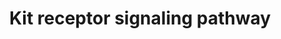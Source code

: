 ---
annotations:
- type: Pathway Ontology
  value: Stem Cell Factor signaling pathway
authors:
- MaintBot
- AlexanderPico
- Ddigles
- Eweitz
description: 'Kit is a receptor protein tyrosine kinase, which is a receptor for stem
  cell factor or kit ligand. Signaling through Kit is important for formation of red
  cells, lymphocytes, mast cells and platelets among others. Binding of Kit receptor
  to stem cell factor leads to an intracellular cascade of events that includes activation
  of PI 3-kinase, Src family kinases and PLC gamma. Activating mutations in the Kit
  receptor are associated with several human malignancies include leukemias, gastrointestinal
  stromal tumors and mastocytomas.  Source: NetPath http://www.netpath.org/pathways?path_id=NetPath_6'
last-edited: 2021-05-21
organisms:
- Canis familiaris
redirect_from:
- /index.php/Pathway:WP1121
- /instance/WP1121
schema-jsonld:
- '@context': https://schema.org/
  '@id': https://wikipathways.github.io/pathways/WP1121.html
  '@type': Dataset
  creator:
    '@type': Organization
    name: WikiPathways
  description: 'Kit is a receptor protein tyrosine kinase, which is a receptor for
    stem cell factor or kit ligand. Signaling through Kit is important for formation
    of red cells, lymphocytes, mast cells and platelets among others. Binding of Kit
    receptor to stem cell factor leads to an intracellular cascade of events that
    includes activation of PI 3-kinase, Src family kinases and PLC gamma. Activating
    mutations in the Kit receptor are associated with several human malignancies include
    leukemias, gastrointestinal stromal tumors and mastocytomas.  Source: NetPath
    http://www.netpath.org/pathways?path_id=NetPath_6'
  keywords:
  - SOCS5
  - BTK
  - RPS6KA1
  - HRAS
  - SOCS4
  - STAT5B
  - CBL
  - SRC
  - SOS1
  - PIK3R2
  - GRB10
  - YES1
  - STAT5A
  - TRAILR1
  - EP300
  - MITF
  - MATK
  - CLTC
  - TEC
  - EPOR
  - DOK1
  - CSF2RB
  - STAP1
  - PIK3CG
  - JAK2
  - KITLG
  - AKT1
  - HCK
  - MPDZ
  - SHC1
  - PTPN11
  - CRKL
  - MAP2K1
  - PLCG1
  - VAV2
  - RAF1
  - PTPRU
  - RASA1
  - PLCE1
  - PIK3R1
  - GRB2
  - PTPN6
  - STAT3
  - VAV1
  - CISH
  - KIT
  - LYN
  - SOCS6
  - PRKCA
  - MAPK1
  - SPRED2
  - GRB7
  - SPRED1
  - INPP5D
  - BAD
  - CRK
  - STAT1
  - GRAP
  - CBLB
  - FGR
  - SOCS1
  - FYN
  - ABL1
  - PRKCB
  - SH2B2
  - SH3KBP1
  - FES
  license: CC0
  name: Kit receptor signaling pathway
seo: CreativeWork
title: Kit receptor signaling pathway
wpid: WP1121
---